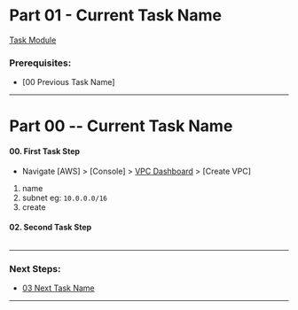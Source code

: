 # Part 01 - Current Task Name
[Task Module](../task/name/)
### Prerequisites:
  + [00 Previous Task Name]
--------------------------------------------------------------------------------
# Part 00 -- Current Task Name
#### 00\. First Task Step
  + Navigate [AWS] > [Console] > [VPC Dashboard] > [Create VPC]
  1. name
  2. subnet eg: `10.0.0.0/16`
  3. create

#### 02\. Second Task Step
```sh
```
---------------------------------------------------------------------------------
### Next Steps:
  + [03 Next Task Name]
--------------------------------------------------------------------------------
[01 Previous Task Name]:/manual/00_PreviousTaskName.md
[03 Next Task Name]:/manual/00_NextTaskName.md
[VPC Dashboard]:https://console.amazonaws-us-gov.com/vpc/home?region=us-gov-west-1#vpcs:sort=VpcId
